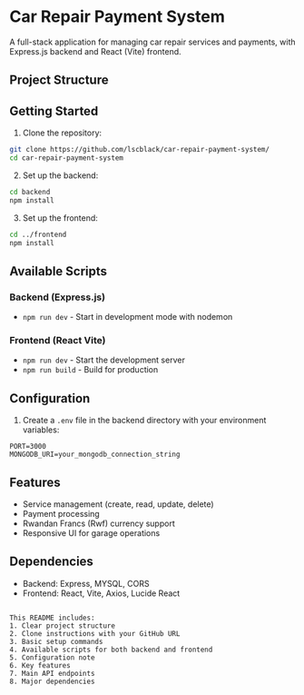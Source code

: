 
# Car Repair Payment System

A full-stack application for managing car repair services and payments, with Express.js backend and React (Vite) frontend.

## Project Structure


## Getting Started

1. Clone the repository:
```bash
git clone https://github.com/lscblack/car-repair-payment-system/
cd car-repair-payment-system
```

2. Set up the backend:
```bash
cd backend
npm install
```

3. Set up the frontend:
```bash
cd ../frontend
npm install
```

## Available Scripts

### Backend (Express.js)
- `npm run dev` - Start in development mode with nodemon

### Frontend (React Vite)
- `npm run dev` - Start the development server
- `npm run build` - Build for production

## Configuration

1. Create a `.env` file in the backend directory with your environment variables:
```env
PORT=3000
MONGODB_URI=your_mongodb_connection_string
```

## Features

- Service management (create, read, update, delete)
- Payment processing
- Rwandan Francs (Rwf) currency support
- Responsive UI for garage operations

## Dependencies

- Backend: Express, MYSQL, CORS
- Frontend: React, Vite, Axios, Lucide React
```

This README includes:
1. Clear project structure
2. Clone instructions with your GitHub URL
3. Basic setup commands
4. Available scripts for both backend and frontend
5. Configuration note
6. Key features
7. Main API endpoints
8. Major dependencies
